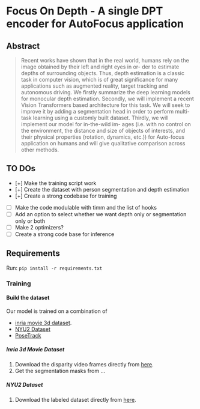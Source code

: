 # Focus On Depth - A single DPT encoder for AutoFocus application

## Abstract 


> Recent works have shown that in the real world, humans
rely on the image obtained by their left and right eyes in or-
der to estimate depths of surrounding objects. Thus, depth
estimation is a classic task in computer vision, which is of
great significance for many applications such as augmented
reality, target tracking and autonomous driving. We firstly
summarize the deep learning models for monocular depth
estimation. Secondly, we will implement a recent Vision
Transformers based architecture for this task. We will seek
to improve it by adding a segmentation head in order to
perform multi-task learning using a customly built dataset.
Thirdly, we will implement our model for in-the-wild im-
ages (i.e. with no control on the environment, the distance
and size of objects of interests, and their physical properties
(rotation, dynamics, etc.)) for Auto-focus application on
humans and will give qualitative comparison across other
methods.

## TO DOs

- [+] Make the training script work
- [+] Create the dataset with person segmentation and depth estimation
- [+] Create a strong codebase for training
- [ ] Make the code modulable with timm and the list of hooks
- [ ] Add an option to select whether we want depth only or segmentation only or both
- [ ] Make 2 optimizers?
- [ ] Create a strong code base for inference 

## Requirements

Run: ``` pip install -r requirements.txt ```

### Training

#### Build the dataset

Our model is trained on a combination of 
+ [inria movie 3d dataset](https://www.di.ens.fr/willow/research/stereoseg/). 
+ [NYU2 Dataset](https://cs.nyu.edu/~silberman/datasets/nyu_depth_v2.html)
+ [PoseTrack](https://posetrack.net/)

##### Inria 3d Movie Dataset

1. Download the disparity video frames directly from [here](https://www.di.ens.fr/willow/research/stereoseg/dataset/inria_stereo_dataset_video_segmentation_disparity.tar.gz).
2. Get the segmentation masks from ...

##### NYU2 Dataset

1. Download the labeled dataset directly from [here](http://horatio.cs.nyu.edu/mit/silberman/nyu_depth_v2/nyu_depth_v2_labeled.mat).